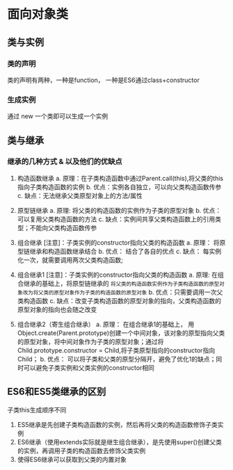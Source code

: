 # 面向对象类

## 类与实例

### 类的声明

类的声明有两种，一种是function， 一种是ES6通过class+constructor

### 生成实例

通过 new 一个类即可以生成一个实例

## 类与继承

### 继承的几种方式 & 以及他们的优缺点

1. 构造函数继承
    a. 原理：在子类构造函数中通过Parent.call(this),将父类的this指向子类构造函数的实例
    b. 优点：实例各自独立，可以向父类构造函数传参
    c. 缺点：无法继承父类原型对象上的方法/属性

2. 原型链继承
    a. 原理: 将父类的构造函数的实例作为子类的原型对象
    b. 优点：可以复用父类构造函数的方法
    c. 缺点：实例间共享父类构造函数上的引用类型；不能向父类构造函数传参

3. 组合继承
[注意]：子类实例的constructor指向父类的构造函数
    a. 原理： 将原型链继承和构造函数继承结合
    b. 优点： 结合了各自的优点
    c. 缺点： 每实例化一次，就需要调用两次父类构造函数;

4. 组合继承1
[注意]：子类实例的constructor指向父类的构造函数
    a. 原理: 在组合继承的基础上，将原型链继承的 `将父类的构造函数实例作为子类构造函数的原型对象改为将父类的原型对象作为子类的构造函数的原型对象`
    b. 优点：只需要调用一次父类构造函数
    c. 缺点：改变子类构造函数的原型对象的指向，父类构造函数的原型对象的指向也会随之改变

5. 组合继承2（寄生组合继承）
    a. 原理： 在组合继承1的基础上， 用Object.create(Parent.prototype)创建一个中间对象，该对象的原型指向父类的原型对象，将中间对象作为子类的原型对象；通过将Child.prototype.constructor = Child,将子类原型指向的constructor指向Child；
    b. 优点： 可以将子类和父类的原型分隔开，避免了优化1的缺点；同时可以避免子类实例和父类实例的constructor相同

## ES6和ES5类继承的区别

子类this生成顺序不同

1. ES5继承是先创建子类构造函数的实例，然后再将父类的构造函数修饰子类实例
2. ES6继承（使用extends实际就是继生组合继承），是先使用super()创建父类的实例，再调用子类的构造函数去修饰父类实例
3. 使得ES6继承可以获取到父类的内置对象
